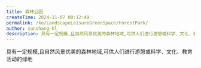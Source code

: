 ```yaml
---
title: 森林公园
createTime: 2024-11-07 00:12:49
permalink: /ko/LandscapeLeisureGreenSpace/ForestPark/
author: sunshang-hl
description: 具有一定规模,且自然风景优美的森林地域,可供人们进行游憩或科学、文化、教育活动的绿地
---
```


具有一定规模,且自然风景优美的森林地域,可供人们进行游憩或科学、文化、教育活动的绿地